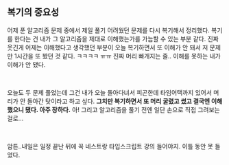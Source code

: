 ## 복기의 중요성

어제 푼 알고리즘 문제 중에서 제일 풀기 어려웠던 문제를 다시 복기해서 정리했다. 복기를 한다는 건 내가 그 알고리즘을 제대로 이해했는가를 가늠할 수 있는 부분 같다. 진짜 웃긴게 어제는 이해했다고 생각했던 부분이 오늘 복기하면서 또 이해가 안 돼서 저 문제만 1시간을 또 봤던 것 같다. ㅋㅋㅋㅋ ㅠㅠ 진짜 머리 빠개지는 줄.. 이해를 못하는 내가 이해가 안 됐다.

<br>

오늘도 두 문제 풀었는데 그건 내가 오늘 돌아다녀서 피곤한데 타임어택까지 있어서 머리가 안 돌아간 탓이라고 하고 싶다. **그치만 복기하면서 또 머리 굴렸고 썼고 결국엔 이해했으니 됐다. 아주 장하다.** 아! 그리고 알고리즘을 풀기 전엔 일단 손으로 직접 그려보는 걸로…

<br>

암튼..내일은 일정 끝난 뒤에 꼭 네스트랑 타입스크립트 강의 들어야지. 이틀 동안 못 들었다.
